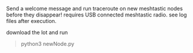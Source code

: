Send a welcome message and run traceroute on new meshtastic nodes before they disappear! requires USB connected meshtastic radio.
see log files after execution.

download the lot and run 
>python3 newNode.py
